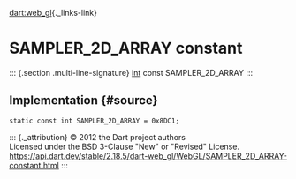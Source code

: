 [dart:web\_gl](../../dart-web_gl/dart-web_gl-library){._links-link}

SAMPLER\_2D\_ARRAY constant
===========================

::: {.section .multi-line-signature}
[int](../../dart-core/int-class) const SAMPLER\_2D\_ARRAY
:::

Implementation {#source}
--------------

``` {.language-dart data-language="dart"}
static const int SAMPLER_2D_ARRAY = 0x8DC1;
```

::: {._attribution}
© 2012 the Dart project authors\
Licensed under the BSD 3-Clause \"New\" or \"Revised\" License.\
<https://api.dart.dev/stable/2.18.5/dart-web_gl/WebGL/SAMPLER_2D_ARRAY-constant.html>
:::
